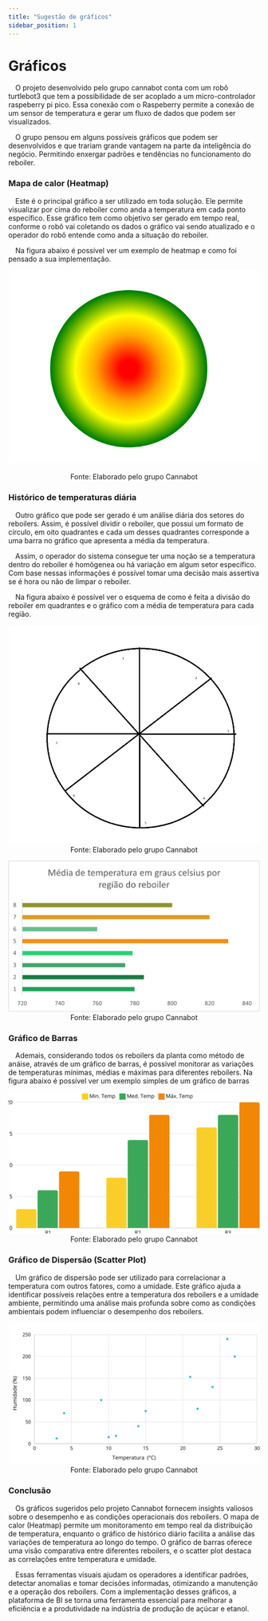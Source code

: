 ```yaml
---
title: "Sugestão de gráficos"
sidebar_position: 1
---
```


# Gráficos 

&emsp;O projeto desenvolvido pelo grupo cannabot conta com um robô turtlebot3 que tem a possibilidade de ser acoplado a um micro-controlador raspeberry pi pico. Essa conexão com o Raspeberry permite a conexão de um sensor de temperatura e gerar um fluxo de dados que podem ser visualizados. 

&emsp;O grupo pensou em alguns possíveis gráficos que podem ser desenvolvidos e que trariam grande vantagem na parte da inteligência do negócio. Permitindo enxergar padrões e tendências no funcionamento do reboiler. 

### Mapa de calor (Heatmap) 

&emsp;Este é o principal gráfico a ser utilizado em toda solução. Ele permite visualizar por cima do reboiler como anda a temperatura em cada ponto específico. Esse gráfico tem como objetivo ser gerado em tempo real, conforme o robô vai coletando os dados o gráfico vai sendo atualizado e o operador do robô entende como anda a situação do reboiler. 

&emsp;Na figura abaixo é possível ver um exemplo de heatmap e como foi pensado a sua implementação.

<div align="center"> 

![](../../../../..\docs\static\img\sprint3\heatmap.png)

Fonte: Elaborado pelo grupo Cannabot
</div>


### Histórico de temperaturas diária 

&emsp;Outro gráfico que pode ser gerado é um análise diária dos setores do reboilers. Assim, é possível dividir o reboiler, que possui um formato de círculo, em oito quadrantes e cada um desses quadrantes corresponde a uma barra no gráfico que apresenta a média da temperatura. 

&emsp;Assim, o operador do sistema consegue ter uma noção se a temperatura dentro do reboiler é homôgenea ou há variação em algum setor específico. Com base nessas informações é possível tomar uma decisão mais assertiva se é hora ou não de limpar o reboiler. 

&emsp;Na figura abaixo é possível ver o esquema de como é feita a divisão do reboiler em quadrantes e o gráfico com a média de temperatura para cada região.

<div align="center"> 

![Divisão do Reboiler](../../../../..\docs\static\img\sprint3\circle.png)
Fonte: Elaborado pelo grupo Cannabot
</div>

<div align="center"> 

![Média da temperatura por setor](../../../../..\docs\static\img\sprint3\grafico1.png)
Fonte: Elaborado pelo grupo Cannabot
</div>

### Gráfico de Barras

&emsp;Ademais, considerando todos os reboilers da planta como método de anáise, através de um gráfico de barras, é possível monitorar as variações de  temperaturas mínimas, médias e máximas para diferentes reboilers.
Na figura abaixo é possível ver um exemplo simples de um gráfico de barras

<div align='center'>

![Média da temperatura por reboiler](../../../../..\docs\static\img\sprint3\bars.png)
Fonte: Elaborado pelo grupo Cannabot
</div>


### Gráfico de Dispersão (Scatter Plot)

&emsp;Um gráfico de dispersão pode ser utilizado para correlacionar a temperatura com outros fatores, como a umidade. Este gráfico ajuda a identificar possíveis relações entre a temperatura dos reboilers e a umidade ambiente, permitindo uma análise mais profunda sobre como as condições ambientais podem influenciar o desempenho dos reboilers.

<div align='center'>

![Scatter Plot (Temperartura x Humidade)](../../../../..\docs\static\img\sprint3\scatterplot.png)
Fonte: Elaborado pelo grupo Cannabot
</div>

### Conclusão

&emsp;Os gráficos sugeridos pelo projeto Cannabot fornecem insights valiosos sobre o desempenho e as condições operacionais dos reboilers. O mapa de calor (Heatmap) permite um monitoramento em tempo real da distribuição de temperatura, enquanto o gráfico de histórico diário facilita a análise das variações de temperatura ao longo do tempo. O gráfico de barras oferece uma visão comparativa entre diferentes reboilers, e o scatter plot destaca as correlações entre temperatura e umidade.

&emsp;Essas ferramentas visuais ajudam os operadores a identificar padrões, detectar anomalias e tomar decisões informadas, otimizando a manutenção e a operação dos reboilers. Com a implementação desses gráficos, a plataforma de BI se torna uma ferramenta essencial para melhorar a eficiência e a produtividade na indústria de produção de açúcar e etanol.